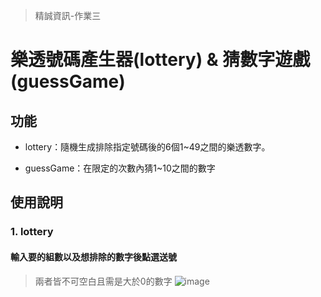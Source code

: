 > 精誠資訊-作業三

# 樂透號碼產生器(lottery) & 猜數字遊戲(guessGame)

## 功能
* lottery：隨機生成排除指定號碼後的6個1~49之間的樂透數字。

* guessGame：在限定的次數內猜1~10之間的數字

## 使用說明
### 1. lottery
#### 輸入要的組數以及想排除的數字後點選送號
> 兩者皆不可空白且需是大於0的數字
![image](https://github.com/user-attachments/assets/76b2f9c8-6b6a-44ea-a3d0-a6ce943bc7da)


